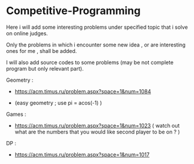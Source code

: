 # Competitive-Programming
Here i will add some interesting problems under specified topic that i solve on online judges.   

Only the problems in which i encounter some new idea , or are interesting ones for me , shall be added.

I will also add source codes to some problems (may be not complete program but only relevant part).


Geometry :
* https://acm.timus.ru/problem.aspx?space=1&num=1084   
 - (easy geometry ; use pi = acos(-1)  )
 
 
 Games :
 * https://acm.timus.ru/problem.aspx?space=1&num=1023
  ( watch out what are the numbers that you would like second player to be  on ? )
  
  
  DP :
  * https://acm.timus.ru/problem.aspx?space=1&num=1017
 
 
 
 
 
 
